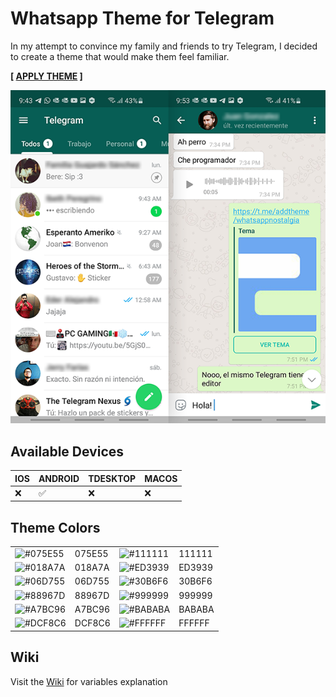 # Whatsapp Theme for Telegram
In my attempt to convince my family and friends to try Telegram, I decided to create a theme that would make them feel familiar.

**[ [APPLY THEME](https://t.me/addtheme/whatsappnostalgia) ]**

![Android theme preview](/android-thumbnail.png "Android theme")

## Available Devices
| IOS | ANDROID | TDESKTOP | MACOS |
|-----|---------|----------|-------|
| ❌  | ✅      | ❌       | ❌    |

 ## Theme Colors

|   |   |   |   |
|---|---|---|---|
| ![#075E55](https://user-images.githubusercontent.com/23427095/119843566-4a5b4280-becd-11eb-8722-6d7c690c2e8f.gif) | 075E55 | ![#111111](https://user-images.githubusercontent.com/23427095/119843182-eafd3280-becc-11eb-8f45-6ebe1770b8bd.gif) | 111111 |
| ![#018A7A](https://user-images.githubusercontent.com/23427095/119843854-8b535700-becd-11eb-88a4-451e054b84fe.gif) | 018A7A | ![#ED3939](https://user-images.githubusercontent.com/23427095/119843231-f6e8f480-becc-11eb-849c-dbff235d216f.gif) | ED3939 |
| ![#06D755](https://user-images.githubusercontent.com/23427095/119844182-d2d9e300-becd-11eb-83e3-34ce27cc9953.gif) | 06D755 | ![#30B6F6](https://user-images.githubusercontent.com/23427095/119845655-1254ff00-becf-11eb-97a6-46e79fc3075c.gif) | 30B6F6 |
| ![#88967D](https://user-images.githubusercontent.com/23427095/119845778-2d277380-becf-11eb-85d3-4560c9385c49.gif) | 88967D | ![#999999](https://user-images.githubusercontent.com/23427095/119845833-387a9f00-becf-11eb-8c3a-ce6856a8cb21.gif) | 999999 |
| ![#A7BC96](https://user-images.githubusercontent.com/23427095/119845899-46c8bb00-becf-11eb-9539-dcd39813d10d.gif) | A7BC96 | ![#BABABA](https://user-images.githubusercontent.com/23427095/119845967-56480400-becf-11eb-976f-b1e4abd21403.gif) | BABABA |
| ![#DCF8C6](https://user-images.githubusercontent.com/23427095/119846044-6829a700-becf-11eb-8786-6ca2efac56b6.gif) | DCF8C6 | ![#FFFFFF](https://user-images.githubusercontent.com/23427095/119846093-737cd280-becf-11eb-91f3-b5ded1104ba7.gif) | FFFFFF |





##  Wiki
Visit the [Wiki](https://github.com/otonielguajardo/whatsappnostalgia/wiki) for variables explanation
